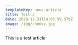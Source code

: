 ```yaml
---
templateKey: news-article
title: Test 2
date: 2020-12-31T14:05:59.576Z
image: /img/chemex.jpg
---
```

This is a test article